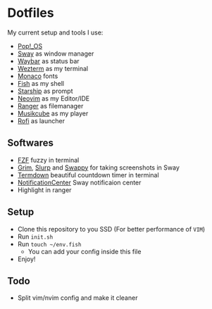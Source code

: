 # Dotfiles
My current setup and tools I use:
- [Pop!_OS](https://pop.system76.com/)
- [Sway](https://github.com/swaywm/sway) as window manager
- [Waybar](https://github.com/Alexays/Waybar) as status bar
- [Wezterm](https://github.com/wez/wezterm) as my terminal
- [Monaco](https://github.com/cseelus/monego) fonts
- [Fish](https://github.com/fish-shell/fish-shell) as my shell
- [Starship](https://github.com/cseelus/monego) as prompt
- [Neovim](https://github.com/neovim/neovim) as my Editor/IDE
- [Ranger](https://github.com/ranger/ranger) as filemanager
- [Musikcube](https://github.com/clangen/musikcube) as my player
- [Rofi](https://github.com/davatorium/rofi) as launcher

## Softwares
- [FZF](https://github.com/junegunn/fzf) fuzzy in terminal
- [Grim](https://github.com/emersion/grim), [Slurp](https://github.com/emersion/slurp) and [Swappy](https://github.com/jtheoof/swappy) for taking screenshots in Sway
- [Termdown](https://github.com/trehn/termdown) beautiful countdown timer in terminal
- [NotificationCenter](https://github.com/ErikReider/SwayNotificationCenter) Sway notificaion center
- Highlight in ranger

## Setup
- Clone this repository to you SSD (For better performance of `VIM`)
- Run `init.sh`
- Run `touch ~/env.fish`
    - You can add your config inside this file
- Enjoy!

## Todo
- Split vim/nvim config and make it cleaner
